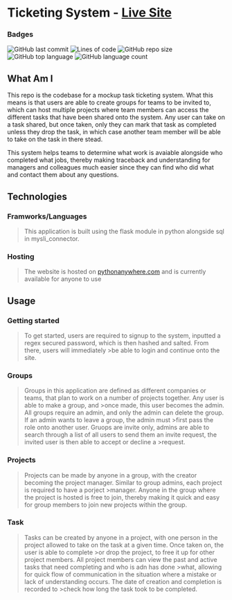 # Ticketing System - [Live Site](http://bhavikgilbert.pythonanywhere.com/)
  
### Badges
![GitHub last commit](https://img.shields.io/github/last-commit/Bhavik-Gilbert/Ticketing-System)
![Lines of code](https://img.shields.io/tokei/lines/github/Bhavik-Gilbert/Ticketing-System)
![GitHub repo size](https://img.shields.io/github/repo-size/Bhavik-Gilbert/Ticketing-System)
![GitHub top language](https://img.shields.io/github/languages/top/Bhavik-Gilbert/Ticketing-System)
![GitHub language count](https://img.shields.io/github/languages/count/Bhavik-Gilbert/Ticketing-System)

## What Am I
This repo is the codebase for a mockup task ticketing system. What this means is that users are able to create groups for teams to be invited to, which can host multiple projects where team members can access the different tasks that have been shared onto the system. Any user can take on a task shared, but once taken, only they can mark that task as completed unless they drop the task, in which case another team member will be able to take on the task in there stead.
  
  
This system helps teams to determine what work is avaiable alongside who completed what jobs, thereby making traceback and understanding for managers and colleagues much easier since they can find who did what and contact them about any questions.  
  
    
## Technologies
### Framworks/Languages
>This application is built using the flask module in python alongside sql in mysli_connector.
### Hosting
>The website is hosted on [pythonanywhere.com](https://www.pythonanywhere.com) and is currently available for anyone to use
  
  
## Usage
### Getting started
>To get started, users are required to signup to the system, inputted a regex secured password, which is then hashed and salted. From there, users will immediately >be able to login and continue onto the site.
### Groups
>Groups in this application are defined as different companies or teams, that plan to work on a number of projects together. Any user is able to make a group, and >once made, this user becomes the admin. All groups require an admin, and only the admin can delete the group. If an admin wants to leave a group, the admin must >first pass the role onto another user.
>Gruops are invite only, admins are able to search through a list of all users to send them an invite request, the invited user is then able to accept or decline a >request.
### Projects
>Projects can be made by anyone in a group, with the creator becoming the project manager. Similar to group admins, each project is required to have a porject >manager. Anyone in the group where the project is hosted is free to join, thereby making it quick and easy for group members to join new projects within the group.
### Task
>Tasks can be created by anyone in a project, with one person in the project allowed to take on the task at a given time. Once taken on, the user is able to complete >or drop the project, to free it up for other project members. All project members can view the past and active tasks that need completing and who is adn has done >what, allowing for quick flow of communication in the situation where a mistake or lack of understanding occurs. The date of creation and completion is recorded to >check how long the task took to be completed.
